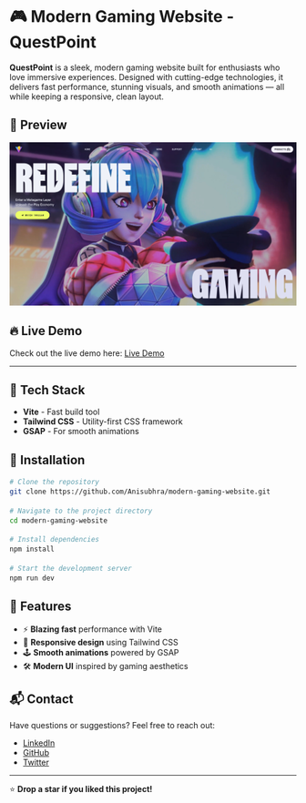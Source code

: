 # 🎮 Modern Gaming Website - QuestPoint

**QuestPoint** is a sleek, modern gaming website built for enthusiasts who love immersive experiences. Designed with cutting-edge technologies, it delivers fast performance, stunning visuals, and smooth animations — all while keeping a responsive, clean layout.

## 🌟 Preview

![Website Preview](./public//preview.jpeg)

## 🔥 Live Demo

Check out the live demo here: [Live Demo](https://modern-gaming-website.vercel.app/)

---

## 🚀 Tech Stack

- **Vite** - Fast build tool
- **Tailwind CSS** - Utility-first CSS framework
- **GSAP** - For smooth animations

## 📁 Installation

```bash
# Clone the repository
git clone https://github.com/Anisubhra/modern-gaming-website.git

# Navigate to the project directory
cd modern-gaming-website

# Install dependencies
npm install

# Start the development server
npm run dev
```

## 📌 Features

- ⚡ **Blazing fast** performance with Vite
- 🎯 **Responsive design** using Tailwind CSS
- 🕹️ **Smooth animations** powered by GSAP
- 🛠️ **Modern UI** inspired by gaming aesthetics

## 📬 Contact

Have questions or suggestions? Feel free to reach out:

- [LinkedIn](https://www.linkedin.com/in/anisubhrasarkar/)
- [GitHub](https://github.com/Anisubhra)
- [Twitter](https://x.com/anisubhrasarkar)

---

⭐ **Drop a star if you liked this project!**